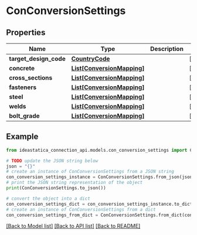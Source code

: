 # ConConversionSettings


## Properties

Name | Type | Description | Notes
------------ | ------------- | ------------- | -------------
**target_design_code** | [**CountryCode**](CountryCode.md) |  | [optional] 
**concrete** | [**List[ConversionMapping]**](ConversionMapping.md) |  | [optional] 
**cross_sections** | [**List[ConversionMapping]**](ConversionMapping.md) |  | [optional] 
**fasteners** | [**List[ConversionMapping]**](ConversionMapping.md) |  | [optional] 
**steel** | [**List[ConversionMapping]**](ConversionMapping.md) |  | [optional] 
**welds** | [**List[ConversionMapping]**](ConversionMapping.md) |  | [optional] 
**bolt_grade** | [**List[ConversionMapping]**](ConversionMapping.md) |  | [optional] 

## Example

```python
from ideastatica_connection_api.models.con_conversion_settings import ConConversionSettings

# TODO update the JSON string below
json = "{}"
# create an instance of ConConversionSettings from a JSON string
con_conversion_settings_instance = ConConversionSettings.from_json(json)
# print the JSON string representation of the object
print(ConConversionSettings.to_json())

# convert the object into a dict
con_conversion_settings_dict = con_conversion_settings_instance.to_dict()
# create an instance of ConConversionSettings from a dict
con_conversion_settings_from_dict = ConConversionSettings.from_dict(con_conversion_settings_dict)
```
[[Back to Model list]](../README.md#documentation-for-models) [[Back to API list]](../README.md#documentation-for-api-endpoints) [[Back to README]](../README.md)


